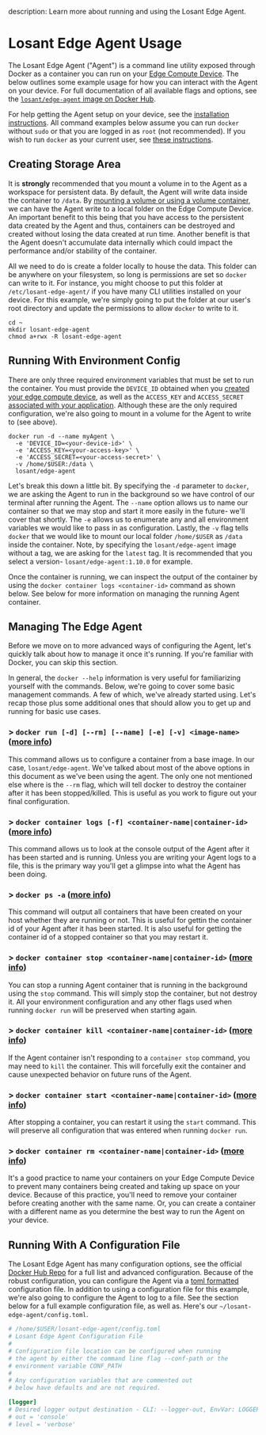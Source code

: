description: Learn more about running and using the Losant Edge Agent.

# Losant Edge Agent Usage

The Losant Edge Agent ("Agent") is a command line utility exposed through Docker as a container you can run on your [Edge Compute Device](/devices/edge-compute/). The below outlines some example usage for how you can interact with the Agent on your device. For full documentation of all available flags and options, see the [`losant/edge-agent` image on Docker Hub](https://hub.docker.com/r/losant/edge-agent/).

For help getting the Agent setup on your device, see the [installation instructions](/edge-compute/edge-agent-installation/). All command examples below assume you can run `docker` without `sudo` or that you are logged in as `root` (not recommended). If you wish to run `docker` as your current user, see [these instructions](/edge-compute/edge-agent-installation/#optional-executing-the-docker-command-without-sudo).



## Creating Storage Area 

It is **strongly** recommended that you mount a volume in to the Agent as a workspace for persistent data. By default, the Agent will write data inside the container to `/data`. By [mounting a volume or using a volume container](https://docs.docker.com/storage/volumes/), we can have the Agent write to a local folder on the Edge Compute Device. An important benefit to this being that you have access to the persistent data created by the Agent and thus, containers can be destroyed and created without losing the data created at run time. Another benefit is that the Agent doesn't accumulate data internally which could impact the performance and/or stability of the container.

All we need to do is create a folder locally to house the data. This folder can be anywhere on your filesystem, so long is permissions are set so `docker` can write to it. For instance, you might choose to put this folder at `/etc/losant-edge-agent/` if you have many CLI utilities installed on your device. For this example, we're simply going to put the folder at our user's root directory and update the permissions to allow `docker` to write to it.

```console
cd ~
mkdir losant-edge-agent
chmod a+rwx -R losant-edge-agent
```


## Running With Environment Config

There are only three required environment variables that must be set to run the container. You must provide the `DEVICE_ID` obtained when you [created your edge compute device](/devices/edge-compute/), as well as the `ACCESS_KEY` and `ACCESS_SECRET` [associated with your application](/applications/access-keys/). Although these are the only required configuration, we're also going to mount in a volume for the Agent to write to (see above).

```console
docker run -d --name myAgent \
  -e 'DEVICE_ID=<your-device-id>' \
  -e 'ACCESS_KEY=<your-access-key>' \
  -e 'ACCESS_SECRET=<your-access-secret>' \
  -v /home/$USER:/data \
  losant/edge-agent
```

Let's break this down a little bit. By specifying the `-d` parameter to `docker`, we are asking the Agent to run in the background so we have control of our terminal after running the Agent. The `--name` option allows us to name our container so that we may stop and start it more easily in the future- we'll cover that shortly. The `-e` allows us to enumerate any and all environment variables we would like to pass in as configuration. Lastly, the `-v` flag tells `docker` that we would like to mount our local folder `/home/$USER` as `/data` inside the container. Note, by specifying the `losant/edge-agent` image without a tag, we are asking for the `latest` tag. It is recommended that you select a version- `losant/edge-agent:1.10.0` for example.

Once the container is running, we can inspect the output of the container by using the `docker container logs <container-id>` command as shown below. See below for more information on managing the running Agent container.



## Managing The Edge Agent

Before we move on to more advanced ways of configuring the Agent, let's quickly talk about how to manage it once it's running. If you're familiar with Docker, you can skip this section.

In general, the `docker --help` information is very useful for familiarizing yourself with the commands. Below, we're going to cover some basic management commands. A few of which, we've already started using. Let's recap those plus some additional ones that should allow you to get up and running for basic use cases.

### > `docker run [-d] [--rm] [--name] [-e] [-v] <image-name>` ([more info](https://docs.docker.com/engine/reference/commandline/container_run/))

This command allows us to configure a container from a base image. In our case, `losant/edge-agent`. We've talked about most of the above options in this document as we've been using the agent. The only one not mentioned else where is the `--rm` flag, which will tell docker to destroy the container after it has been stopped/killed. This is useful as you work to figure out your final configuration.

### > `docker container logs [-f] <container-name|container-id>` ([more info](https://docs.docker.com/engine/reference/commandline/container_logs/))

This command allows us to look at the console output of the Agent after it has been started and is running. Unless you are writing your Agent logs to a file, this is the primary way you'll get a glimpse into what the Agent has been doing.

### > `docker ps -a` ([more info](https://docs.docker.com/engine/reference/commandline/ps/))

This command will output all containers that have been created on your host whether they are running or not. This is useful for gettin the container id of your Agent after it has been started. It is also useful for getting the container id of a stopped container so that you may restart it.

### > `docker container stop <container-name|container-id>` ([more info](https://docs.docker.com/engine/reference/commandline/container_stop/))

You can stop a running Agent container that is running in the background using the `stop` command. This will simply stop the container, but not destroy it. All your environment configuration and any other flags used when running `docker run` will be preserved when starting again.

### > `docker container kill <container-name|container-id>` ([more info](https://docs.docker.com/engine/reference/commandline/container_kill/))

If the Agent container isn't responding to a `container stop` command, you may need to `kill` the container. This will forcefully exit the container and cause unexpected behavior on future runs of the Agent.

### > `docker container start <container-name|container-id>` ([more info](https://docs.docker.com/engine/reference/commandline/container_start/))

After stopping a container, you can restart it using the `start` command. This will preserve all configuration that was entered when running `docker run`.

### > `docker container rm <container-name|container-id>` ([more info](https://docs.docker.com/engine/reference/commandline/container_rm/))

It's a good practice to name your containers on your Edge Compute Device to prevent many containers being created and taking up space on your device. Because of this practice, you'll need to remove your container before creating another with the same name. Or, you can create a container with a different name as you determine the best way to run the Agent on your device.


## Running With A Configuration File

The Losant Edge Agent has many configuration options, see the official [Docker Hub Repo](https://hub.docker.com/r/losant/edge-agent/) for a full list and advanced configuration. Because of the robust configuration, you can configure the Agent via a [toml formatted](https://github.com/toml-lang/toml) configuration file. In addition to using a configuration file for this example, we're also going to configure the Agent to log to a file. See the section below for a full example configuration file, as well as. Here's our `~/losant-edge-agent/config.toml`.

```toml
# /home/$USER/losant-edge-agent/config.toml
# Losant Edge Agent Configuration File
#
# Configuration file location can be configured when running
# the agent by either the command line flag --conf-path or the
# environment variable CONF_PATH
#
# Any configuration variables that are commented out
# below have defaults and are not required.

[logger]
# Desired logger output destination - CLI: --logger-out, EnvVar: LOGGER_OUT
# out = 'console'
# level = 'verbose'
```


